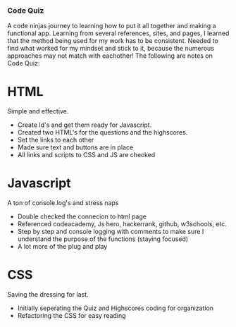 ### Code Quiz
A code ninjas journey to learning how to put it all together and making a functional app. Learning from several references, sites, and pages, I learned that the method being used for my work has to be consistent. Needed to find what worked for my mindset and stick to it, because the numerous approaches may not match with eachother! The following are notes on Code Quiz:

# HTML
Simple and effective. 
* Create Id's and get them ready for Javascript.
* Created two HTML's for the questions and the highscores. 
* Set the links to each other <a> 
* Made sure text and buttons are in place
* All links and scripts to CSS and JS are checked

# Javascript 
A ton of console.log's and stress naps
* Double checked the connecion to html page
* Referenced codeacademy, Js hero, hackerrank, github, w3schools, etc. 
* Step by step and console logging with comments to make sure I understand the purpose of the functions (staying focused)
* A lot more of the plug and play

# CSS 
Saving the dressing for last. 
* Initially seperating the Quiz and Highscores coding for organization
* Refactoring the CSS for easy reading
